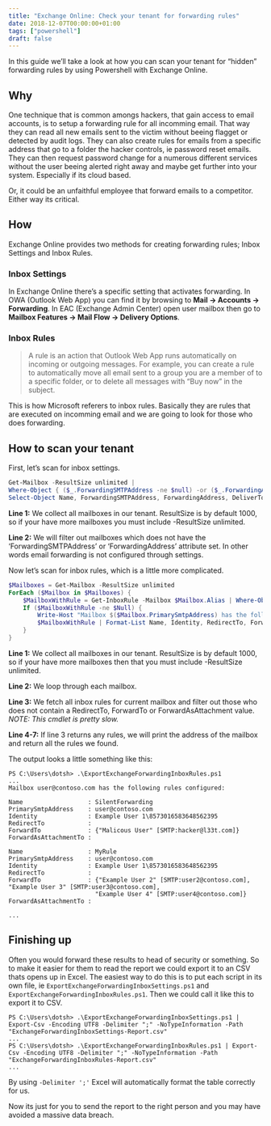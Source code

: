 ```yaml
---
title: "Exchange Online: Check your tenant for forwarding rules"
date: 2018-12-07T00:00:00+01:00
tags: ["powershell"]
draft: false
---
```


In this guide we’ll take a look at how you can scan your tenant for “hidden” forwarding rules by using Powershell with Exchange Online.

## Why

One technique that is common amongs hackers, that gain access to email accounts, is to setup a forwarding rule for all incomming email. That way they can read all new emails sent to the victim without beeing flagget or detected by audit logs. They can also create rules for emails from a specific address that go to a folder the hacker controls, ie password reset emails. They can then request password change for a numerous different services without the user beeing alerted right away and maybe get further into your system. Especially if its cloud based.

Or, it could be an unfaithful employee that forward emails to a competitor. Either way its critical.

## How

Exchange Online provides two methods for creating forwarding rules; Inbox Settings and Inbox Rules.

### Inbox Settings

In Exchange Online there’s a specific setting that activates forwarding. In OWA (Outlook Web App) you can find it by browsing to **Mail → Accounts → Forwarding**. In EAC (Exchange Admin Center) open user mailbox then go to **Mailbox Features → Mail Flow → Delivery Options**.

### Inbox Rules

  > A rule is an action that Outlook Web App runs automatically on incoming or outgoing messages. For example, you can create a rule to automatically move all email sent to a group you are a member of to a specific folder, or to delete all messages with “Buy now” in the subject.

This is how Microsoft referers to inbox rules. Basically they are rules that are executed on incomming email and we are going to look for those who does forwarding.

## How to scan your tenant

First, let’s scan for inbox settings.

```powershell
Get-Mailbox -ResultSize unlimited |
Where-Object { ($_.ForwardingSMTPAddress -ne $null) -or ($_.ForwardingAddress -ne $null) } |
Select-Object Name, ForwardingSMTPAddress, ForwardingAddress, DeliverToMailboxAndForward
```

**Line 1:** We collect all mailboxes in our tenant. ResultSize is by default 1000, so if your have more mailboxes you must include -ResultSize unlimited.

**Line 2:** We will filter out mailboxes which does not have the ‘ForwardingSMTPAddress’ or ‘ForwardingAddress’ attribute set. In other words email forwarding is not configured through settings.

Now let’s scan for inbox rules, which is a little more complicated.

```powershell
$Mailboxes = Get-Mailbox -ResultSize unlimited
ForEach ($Mailbox in $Mailboxes) {
    $MailboxWithRule = Get-InboxRule -Mailbox $Mailbox.Alias | Where-Object { ($_.RedirectTo -ne $null) -or ($_.ForwardTo -ne $null) -or ($_.ForwardAsAttachmentTo -ne $null) }
    If ($MailboxWithRule -ne $Null) {
        Write-Host "Mailbox $($Mailbox.PrimarySmtpAddress) has the following rules configured:"
        $MailboxWithRule | Format-List Name, Identity, RedirectTo, ForwardTo, ForwardAsAttachmentTo
    }
}
```

**Line 1:** We collect all mailboxes in our tenant. ResultSize is by default 1000, so if your have more mailboxes then that you must include -ResultSize unlimited.

**Line 2:** We loop through each mailbox.

**Line 3:** We fetch all inbox rules for current mailbox and filter out those who does not contain a RedirectTo, ForwardTo or ForwardAsAttachment value. _NOTE: This cmdlet is pretty slow._

**Line 4-7:** If line 3 returns any rules, we will print the address of the mailbox and return all the rules we found.

The output looks a little something like this:

```plaintext
PS C:\Users\dotsh> .\ExportExchangeForwardingInboxRules.ps1
...
Mailbox user@contoso.com has the following rules configured:
  
Name                  : SilentForwarding
PrimarySmtpAddress    : user@contoso.com
Identity              : Example User 1\8573016583648562395
RedirectTo            :
ForwardTo             : {"Malicous User" [SMTP:hacker@l33t.com]}
ForwardAsAttachmentTo :
  
Name                  : MyRule
PrimarySmtpAddress    : user@contoso.com
Identity              : Example User 1\8573016583648562395
RedirectTo            :
ForwardTo             : {"Example User 2" [SMTP:user2@contoso.com], "Example User 3" [SMTP:user3@contoso.com],
                        "Example User 4" [SMTP:user4@contoso.com]}
ForwardAsAttachmentTo :
  
...
```

## Finishing up

Often you would forward these results to head of security or something. So to make it easier for them to read the report we could export it to an CSV thats opens up in Excel. The easiest way to do this is to put each script in its own file, ie `ExportExchangeForwardingInboxSettings.ps1` and `ExportExchangeForwardingInboxRules.ps1`. Then we could call it like this to export it to CSV.

```plaintext
PS C:\Users\dotsh> .\ExportExchangeForwardingInboxSettings.ps1 | Export-Csv -Encoding UTF8 -Delimiter ";" -NoTypeInformation -Path "ExchangeForwardingInboxSettings-Report.csv"
...
PS C:\Users\dotsh> .\ExportExchangeForwardingInboxRules.ps1 | Export-Csv -Encoding UTF8 -Delimiter ";" -NoTypeInformation -Path "ExchangeForwardingInboxRules-Report.csv"
...
```

By using `-Delimiter ';'` Excel will automatically format the table correctly for us.

Now its just for you to send the report to the right person and you may have avoided a massive data breach.
